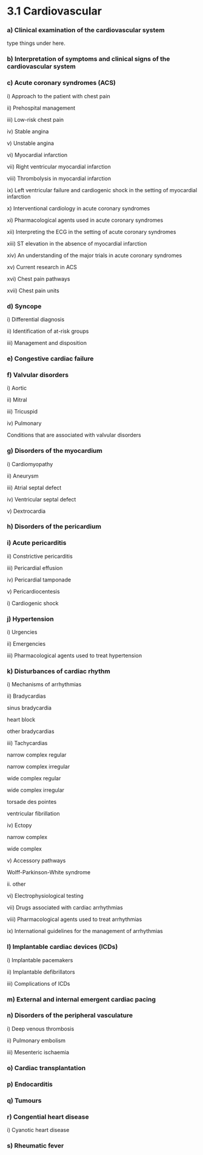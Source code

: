 # 3.1 Cardiovascular

### a\)  Clinical examination of the cardiovascular system

type things under here. 

### b\)  Interpretation of symptoms and clinical signs of the cardiovascular system

### c\)  Acute coronary syndromes \(ACS\)

i\)  Approach to the patient with chest pain

ii\)  Prehospital management

iii\)  Low-risk chest pain

iv\)  Stable angina

v\)  Unstable angina

vi\)  Myocardial infarction

vii\)  Right ventricular myocardial infarction

viii\)  Thrombolysis in myocardial infarction

ix\)  Left ventricular failure and cardiogenic shock in the setting of myocardial infarction

x\)  Interventional cardiology in acute coronary syndromes

xi\)  Pharmacological agents used in acute coronary syndromes

xii\)  Interpreting the ECG in the setting of acute coronary syndromes

xiii\)  ST elevation in the absence of myocardial infarction

xiv\)  An understanding of the major trials in acute coronary syndromes

xv\)  Current research in ACS

xvi\)  Chest pain pathways

xvii\)  Chest pain units

### d\)  Syncope

i\)  Differential diagnosis

ii\)  Identification of at-risk groups

iii\)  Management and disposition

### e\)  Congestive cardiac failure

### f\)  Valvular disorders

i\)  Aortic

ii\)  Mitral

iii\)  Tricuspid

iv\)  Pulmonary

Conditions that are associated with valvular disorders

### g\) Disorders of the myocardium

i\)  Cardiomyopathy

ii\)  Aneurysm

iii\)  Atrial septal defect

iv\)  Ventricular septal defect

v\)  Dextrocardia

### h\)  Disorders of the pericardium

### i\)  Acute pericarditis

ii\)  Constrictive pericarditis

iii\)  Pericardial effusion

iv\)  Pericardial tamponade

v\)  Pericardiocentesis

i\)  Cardiogenic shock

### j\)  Hypertension

i\)  Urgencies

ii\)  Emergencies

iii\)  Pharmacological agents used to treat hypertension

### k\)  Disturbances of cardiac rhythm

i\)  Mechanisms of arrhythmias

ii\)  Bradycardias

sinus bradycardia

heart block

other bradycardias

iii\)  Tachycardias

narrow complex regular

narrow complex irregular

wide complex regular

wide complex irregular

torsade des pointes

ventricular fibrillation

iv\)  Ectopy

narrow complex

wide complex

v\)  Accessory pathways

Wolff-Parkinson-White syndrome

ii. other

vi\)  Electrophysiological testing

vii\)  Drugs associated with cardiac arrhythmias

viii\)  Pharmacological agents used to treat arrhythmias

ix\)  International guidelines for the management of arrhythmias

### l\) Implantable cardiac devices \(ICDs\)

i\)  Implantable pacemakers

ii\)  Implantable defibrillators

iii\)  Complications of ICDs

### m\)  External and internal emergent cardiac pacing

### n\)  Disorders of the peripheral vasculature

i\)  Deep venous thrombosis

ii\)  Pulmonary embolism

iii\)  Mesenteric ischaemia

### o\)  Cardiac transplantation

### p\)  Endocarditis

### q\)  Tumours

### r\)  Congential heart disease

i\) Cyanotic heart disease

### s\) Rheumatic fever

